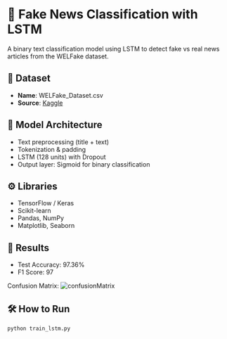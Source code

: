 # 📰 Fake News Classification with LSTM

A binary text classification model using LSTM to detect fake vs real news articles from the WELFake dataset.

## 📌 Dataset
- **Name**: WELFake_Dataset.csv
- **Source**: [Kaggle](https://www.kaggle.com/datasets/saurabhshahane/fake-news-classification)

## 🧠 Model Architecture
- Text preprocessing (title + text)
- Tokenization & padding
- LSTM (128 units) with Dropout
- Output layer: Sigmoid for binary classification

## ⚙️ Libraries
- TensorFlow / Keras
- Scikit-learn
- Pandas, NumPy
- Matplotlib, Seaborn

## 🚀 Results
- Test Accuracy: 97.36%
- F1 Score: 97

Confusion Matrix:
![confusionMatrix](https://github.com/user-attachments/assets/9796312e-f020-4229-a3fc-7ba6ea97f7cc)


## 🛠️ How to Run
```bash
python train_lstm.py
